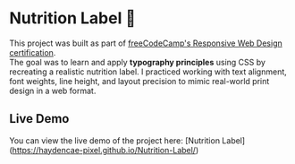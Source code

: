 # Nutrition Label 🧾

This project was built as part of [freeCodeCamp's Responsive Web Design certification](https://www.freecodecamp.org/learn/).  
The goal was to learn and apply **typography principles** using CSS by recreating a realistic nutrition label. I practiced working with text alignment, font weights, line height, and layout precision to mimic real-world print design in a web format.

## Live Demo
You can view the live demo of the project here: [Nutrition Label] (https://haydencae-pixel.github.io/Nutrition-Label/)
